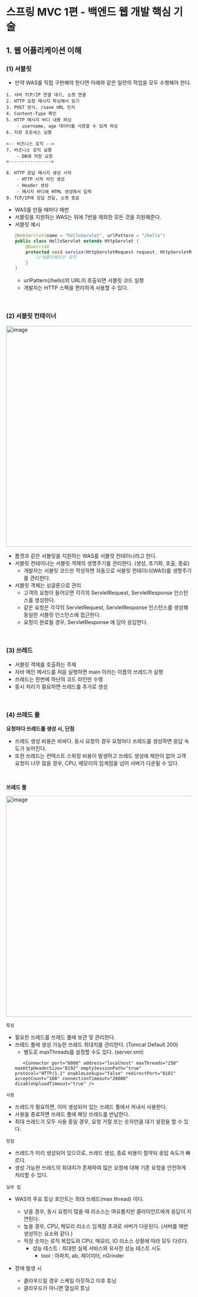# 스프링 MVC 1편 - 백엔드 웹 개발 핵심 기술

## 1. 웹 어플리케이션 이해

### (1) 서블릿

- 만약 WAS를 직접 구현해야 한다면 아래와 같은 일련의 작업을 모두 수행해야 한다.

```
1. 서버 TCP/IP 연결 대기, 소켓 연결
2. HTTP 요청 메시지 파싱해서 읽기
3. POST 방식, /save URL 인지
4. Content-Type 확인
5. HTTP 메시지 바디 내용 파싱
    - username, age 데이터를 사용할 수 있게 파싱
6. 저장 프로세스 실행

<-- 비즈니스 로직 -->
7. 비즈니스 로직 실행
    - DB에 저장 요청
<---------------->

8. HTTP 응답 메시지 생성 시작
    - HTTP 시작 라인 생성
    - Header 생성
    - 메시지 바디에 HTML 생성에서 입력
9. TCP/IP에 응답 전달, 소켓 종료
```

- WAS를 만들 때마다 매번 
- 서블릿을 지원하는 WAS는 위에 7번을 제외한 모든 것을 지원해준다.
- 서블릿 예시
    ```java
    @WebServlet(name = "helloServlet", urlPattern = "/hello")
    public class HelloServlet extends HttpServlet {
        @Override
        protected void service(HttpServletRequest request, HttpServletResponse response) {
            //애플리케이션 로직
        }
    }
    ```
    - urlPattern(/hello)의 URL이 호출되면 서블릿 코드 실행
    - 개발자는 HTTP 스펙을 편리하게 사용할 수 있다.

<br>

### (2) 서블릿 컨테이너

<img width="600" alt="image" src="https://user-images.githubusercontent.com/48561660/175236476-c351b822-8544-42b3-af6c-667b4222eccc.png">

- 톰캣과 같은 서블릿을 지원하는 WAS를 서블릿 컨테이너라고 한다.
- 서블릿 컨테이너는 서블릿 객체의 생명주기를 관리한다. (생성, 초기화, 호출, 종료)
  - 개발자는 서블릿 코드만 작성하면 자동으로 서블릿 컨테이너(WAS)를 생명주기를 관리한다.
- 서블릿 객체는 싱글톤으로 관리
  - 고객의 요청이 들어오면 각각의 ServletRequest, ServletResponse 인스턴스를 생성한다.
  - 같은 요청은 각각의 ServletRequest, ServletResponse 인스턴스를 생성해 동일한 서블릿 인스턴스에 접근한다.
  - 요청이 완료될 경우, ServletResponse 에 담아 응답한다.

<br>

### (3) 쓰레드

- 서블릿 객체를 호출하는 주체
- 자바 메인 메서드를 처음 실행하면 main 이라는 이름의 쓰레드가 실행
- 쓰레드는 한번에 하난의 코드 라인만 수행
- 동시 처리가 필요하면 쓰레드를 추가로 생성

<br>

### (4) 쓰레드 풀

**요청마다 쓰레드를 생성 시, 단점**

- 쓰레드 생성 비용은 비싸다. 동시 요청의 경우 요청마다 쓰레드를 생성하면 응답 속도가 늦어진다.
- 또한 쓰레드는 컨텍스트 스위칭 비용이 발생하고 쓰레드 생성에 제한이 없어 고객 요청이 너무 많을 경우, CPU, 메모리의 임계점을 넘어 서버가 다운될 수 있다.

<br>

**쓰레드 풀**

<img width="600" alt="image" src="https://user-images.githubusercontent.com/48561660/175248272-f62cfd4c-b66f-45b9-9cf4-6eec077b571f.png">

`특징`

- 필요한 쓰레드를 쓰레드 풀에 보관 및 관리한다.
- 쓰레드 풀에 생성 가능한 쓰레드 최대치를 관리한다. (Tomcat Default 200)
  - 별도로 maxThreads를 설정할 수도 있다. (server.xml)
  ```
     <Connector port="8080" address="localhost" maxThreads="250" maxHttpHeaderSize="8192" emptySessionPath="true" protocol="HTTP/1.1" enableLookups="false" redirectPort="8181" acceptCount="100" connectionTimeout="20000" disableUploadTimeout="true" />
  ```

`사용`

- 쓰레드가 필요하면, 이미 생성되어 있는 쓰레드 풀에서 꺼내서 사용한다.
- 사용을 종료하면 쓰레드 풀에 해당 쓰레드를 반납한다.
- 최대 쓰레드가 모두 사용 중일 경우, 요청 거절 또는 숫자만큼 대기 설정을 할 수 있다.

`장점`

- 쓰레드가 미리 생성되어 있으므로, 쓰레드 생성, 종료 비용이 절약되 응답 속도가 빠르다.
- 생성 가능한 쓰레드의 최대치가 존재하여 많은 요청에 대해 기존 요청을 안전하게 처리할 수 있다.

`실무 팁`

- WAS의 주요 튜닝 포인트는 최대 쓰레드(max thread) 이다.
  - 낮을 경우, 동시 요청이 많을 때 리소스는 여유롭지만 클라이언트에게 응답이 지연된다.
  - 높을 경우, CPU, 메모리 리소스 임계점 초과로 서버가 다운된다. (서버를 매번 생성하는 요소와 같다.)
  - 적정 숫자는 로직 복잡도와 CPU, 메모리, IO 리소스 상황에 따라 모두 다르다.
    - 성능 테스트 : 최대한 실제 서비스와 유사한 성능 테스트 시도
      - tool : 아파치, ab, 제이미터, nGrinder


- 장애 발생 시
  - 클라우드일 경우 스케일 아웃하고 이후 튜닝
  - 클라우드가 아니면 열심히 튜닝

<br>
